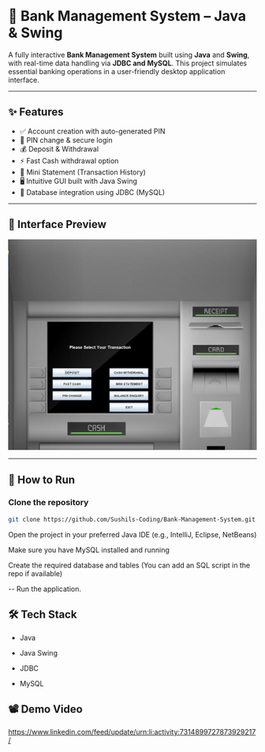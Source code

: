 # 🏦 Bank Management System – Java & Swing


A fully interactive **Bank Management System** built using **Java** and **Swing**, with real-time data handling via **JDBC and MySQL**. This project simulates essential banking operations in a user-friendly desktop application interface.

---

## ✨ Features

- ✅ Account creation with auto-generated PIN  
- 🔐 PIN change & secure login  
- 💰 Deposit & Withdrawal  
- ⚡ Fast Cash withdrawal option  
- 📄 Mini Statement (Transaction History)  
- 🖥️ Intuitive GUI built with Java Swing  
- 💾 Database integration using JDBC (MySQL)

---

## 📸 Interface Preview

![Bank Management System Interface](/public/image.png)

---

## 🚀 How to Run

### Clone the repository  
```bash
git clone https://github.com/Sushils-Coding/Bank-Management-System.git
```
Open the project in your preferred Java IDE (e.g., IntelliJ, Eclipse, NetBeans)

Make sure you have MySQL installed and running

Create the required database and tables
(You can add an SQL script in the repo if available)

-- Run the application.

## 🛠️ Tech Stack
- Java

- Java Swing

- JDBC

- MySQL

## 📽 Demo Video
https://www.linkedin.com/feed/update/urn:li:activity:7314899727873929217/
